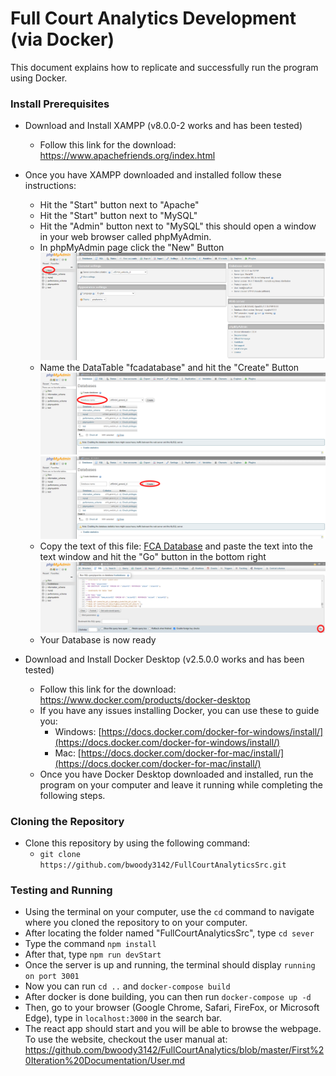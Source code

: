 # Full Court Analytics Development (via Docker)
This document explains how to replicate and successfully run the program using Docker.

### Install Prerequisites
* Download and Install XAMPP (v8.0.0-2 works and has been tested)
  * Follow this link for the download:  <a href="https://www.apachefriends.org/index.html" target="_blank">https://www.apachefriends.org/index.html</a>
* Once you have XAMPP downloaded and installed follow these instructions:
  * Hit the "Start" button next to "Apache"
  * Hit the "Start" button next to "MySQL"
  * Hit the "Admin" button next to "MySQL" this should open a window in your web browser called phpMyAdmin.
  * In phpMyAdmin page click the "New" Button
  ![phpMyAdmin](https://github.com/bwoody3142/FullCourtAnalytics/raw/master/AuxiliaryFiles/phpMyAdminNew.png)<br>
  * Name the DataTable "fcadatabase" and hit the "Create" Button
  ![phpMyAdmin](https://github.com/bwoody3142/FullCourtAnalytics/raw/master/AuxiliaryFiles/phpMyAdminName.png)<br>
  ![phpMyAdmin](https://github.com/bwoody3142/FullCourtAnalytics/raw/master/AuxiliaryFiles/phpMyAdminCreate.png)<br>
  * Copy the text of this file: <a href="https://github.com/bwoody3142/FullCourtAnalytics/raw/master/AuxiliaryFiles/fcadatabase.sql" target="_blank">FCA Database</a> and paste the text into the text window and hit the "Go" button in the bottom right
  ![phpMyAdmin](https://github.com/bwoody3142/FullCourtAnalytics/raw/master/AuxiliaryFiles/phpLast.png)<br>
  * Your Database is now ready
  
  
* Download and Install Docker Desktop (v2.5.0.0 works and has been tested)
  * Follow this link for the download:  <a href="https://www.docker.com/products/docker-desktop" target="_blank">https://www.docker.com/products/docker-desktop</a>
  * If you have any issues installing Docker, you can use these to guide you:
    * Windows: [https://docs.docker.com/docker-for-windows/install/](https://docs.docker.com/docker-for-windows/install/)
    * Mac: [https://docs.docker.com/docker-for-mac/install/](https://docs.docker.com/docker-for-mac/install/)
  * Once you have Docker Desktop downloaded and installed, run the program on your computer and leave it running while completing the following steps.
  
### Cloning the Repository 
* Clone this repository by using the following command:
  * `git clone https://github.com/bwoody3142/FullCourtAnalyticsSrc.git`
 
### Testing and Running
* Using the terminal on your computer, use the `cd` command to navigate where you cloned the repository to on your computer. 
* After locating the folder named "FullCourtAnalyticsSrc", type `cd sever`
* Type the command `npm install`
* After that, type `npm run devStart`
* Once the server is up and running, the terminal should display `running on port 3001` 
* Now you can run `cd ..` and `docker-compose build`
* After docker is done building, you can then run `docker-compose up -d`
* Then, go to your browser (Google Chrome, Safari, FireFox, or Microsoft Edge), type in `localhost:3000` in the search bar. 
* The react app should start and you will be able to browse the webpage. To use the website, checkout the user manual at: <a href="https://github.com/bwoody3142/FullCourtAnalytics/blob/master/First%20Iteration%20Documentation/User.md" target="_blank">https://github.com/bwoody3142/FullCourtAnalytics/blob/master/First%20Iteration%20Documentation/User.md</a>

 
  
